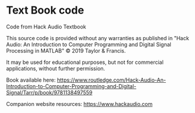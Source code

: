 # Text Book code
Code from Hack Audio Textbook

This source code is provided without any warranties as published in 
"Hack Audio: An Introduction to Computer Programming and Digital Signal
Processing in MATLAB" © 2019 Taylor & Francis.
 
It may be used for educational purposes, but not for commercial 
applications, without further permission.

Book available here: https://www.routledge.com/Hack-Audio-An-Introduction-to-Computer-Programming-and-Digital-Signal/Tarr/p/book/9781138497559

Companion website resources: https://www.hackaudio.com

